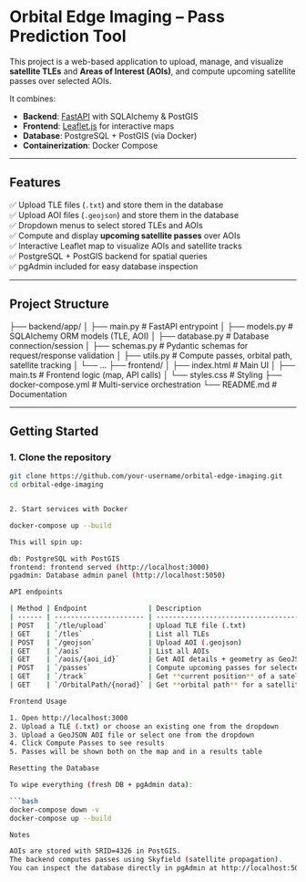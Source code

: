 # Orbital Edge Imaging – Pass Prediction Tool

This project is a web-based application to upload, manage, and visualize **satellite TLEs** and **Areas of Interest (AOIs)**, and compute upcoming satellite passes over selected AOIs.  

It combines:
- **Backend**: [FastAPI](https://fastapi.tiangolo.com/) with SQLAlchemy & PostGIS  
- **Frontend**: [Leaflet.js](https://leafletjs.com/) for interactive maps  
- **Database**: PostgreSQL + PostGIS (via Docker)  
- **Containerization**: Docker Compose  

---

## Features

✅ Upload TLE files (`.txt`) and store them in the database  
✅ Upload AOI files (`.geojson`) and store them in the database  
✅ Dropdown menus to select stored TLEs and AOIs  
✅ Compute and display **upcoming satellite passes** over AOIs  
✅ Interactive Leaflet map to visualize AOIs and satellite tracks  
✅ PostgreSQL + PostGIS backend for spatial queries  
✅ pgAdmin included for easy database inspection  

---

## Project Structure


├── backend/app/
│ ├── main.py # FastAPI entrypoint
│ ├── models.py # SQLAlchemy ORM models (TLE, AOI)
│ ├── database.py # Database connection/session
│ ├── schemas.py # Pydantic schemas for request/response validation
│ ├── utils.py # Compute passes, orbital path, satellite tracking
│ └── ...
├── frontend/
│ ├── index.html # Main UI
│ ├── main.ts # Frontend logic (map, API calls)
│ └── styles.css # Styling
├── docker-compose.yml # Multi-service orchestration
└── README.md # Documentation


---

## Getting Started

### 1. Clone the repository
```bash
git clone https://github.com/your-username/orbital-edge-imaging.git
cd orbital-edge-imaging


2. Start services with Docker

docker-compose up --build

This will spin up:

db: PostgreSQL with PostGIS
frontend: frontend served (http://localhost:3000)
pgadmin: Database admin panel (http://localhost:5050)

API endpoints

| Method | Endpoint               | Description                                           |
| ------ | ---------------------- | ----------------------------------------------------- |
| POST   | `/tle/upload`          | Upload TLE file (.txt)                                |
| GET    | `/tles`                | List all TLEs                                         |
| POST   | `/geojson`             | Upload AOI (.geojson)                                 |
| GET    | `/aois`                | List all AOIs                                         |
| GET    | `/aois/{aoi_id}`       | Get AOI details + geometry as GeoJSON                 |
| POST   | `/passes`              | Compute upcoming passes for selected TLE + AOI        |
| GET    | `/track`               | Get **current position** of a satellite (by NORAD ID) |
| GET    | `/OrbitalPath/{norad}` | Get **orbital path** for a satellite (by NORAD ID)    |

Frontend Usage

1. Open http://localhost:3000
2. Upload a TLE (.txt) or choose an existing one from the dropdown
3. Upload a GeoJSON AOI file or select one from the dropdown
4. Click Compute Passes to see results
5. Passes will be shown both on the map and in a results table

Resetting the Database

To wipe everything (fresh DB + pgAdmin data):

```bash
docker-compose down -v
docker-compose up --build

Notes

AOIs are stored with SRID=4326 in PostGIS.
The backend computes passes using Skyfield (satellite propagation).
You can inspect the database directly in pgAdmin at http://localhost:5050
